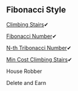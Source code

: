 
## Fibonacci Style

[Climbing Stairs](https://leetcode.com/problems/climbing-stairs/?envType=study-plan-v2&envId=dynamic-programming)✔

[Fibonacci Number](https://leetcode.com/problems/fibonacci-number/?envType=study-plan-v2&envId=dynamic-programming)✔

[N-th Tribonacci Number](https://leetcode.com/problems/n-th-tribonacci-number/?envType=study-plan-v2&envId=dynamic-programming)✔

[Min Cost Climbing Stairs](https://leetcode.com/problems/min-cost-climbing-stairs/?envType=study-plan-v2&envId=dynamic-programming)✔

House Robber

Delete and Earn

